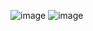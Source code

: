 ![image](https://user-images.githubusercontent.com/107879647/180756881-36b64b2b-a82f-4365-bf3c-52ceeb6bbded.png)
![image](https://user-images.githubusercontent.com/107879647/180756441-36fe7544-506c-4773-8880-4b6ee99e329d.png)

